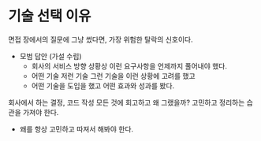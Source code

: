 # 기술 선택 이유

면접 장에서의 질문에 그냥 썼다면, 가장 위험한 탈락의 신호이다.

- 모범 답안 (가설 수립)
  - 회사의 서비스 방향 상황상 이런 요구사항을 언제까지 풀어내야 했다.
  - 어떤 기술 저런 기술 그런 기술을 이런 상황에 고려를 했고
  - 어떤 기술을 도입을 했고 어떤 효과와 성과를 봤다.

회사에서 하는 결정, 코드 작성 모든 것에 회고하고 왜 그랬을까? 고민하고 정리하는 습관을 가져야 한다.

- 왜를 항상 고민하고 따져서 해봐야 한다.